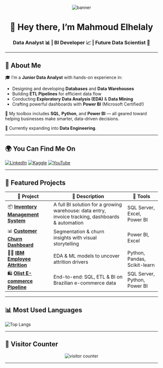 <!-- Banner -->
<p align="center">
  <img src="https://capsule-render.vercel.app/api?type=waving&color=0E76A8&height=200&section=header&text=Mahmoud%20Elhelaly&fontSize=40&fontColor=ffffff" alt="banner"/>
</p>

<h1 align="center">👋 Hey there, I’m Mahmoud Elhelaly</h1>
<h3 align="center">Data Analyst 📊 | BI Developer 📈 | Future Data Scientist 🤖</h3>

---

## 💫 About Me

🎓 I’m a **Junior Data Analyst** with hands-on experience in:

- Designing and developing **Databases** and **Data Warehouses**
- Building **ETL Pipelines** for efficient data flow
- Conducting **Exploratory Data Analysis (EDA)** & **Data Mining**
- Crafting powerful dashboards with **Power BI** (Microsoft Certified!)

🧰 My toolbox includes **SQL**, **Python**, and **Power BI** — all geared toward helping businesses make smarter, data-driven decisions.

🚀 Currently expanding into **Data Engineering**.

---

## 🌍 You Can Find Me On

[![LinkedIn](https://img.shields.io/badge/LinkedIn-%230077B5.svg?style=for-the-badge&logo=linkedin&logoColor=white)](https://www.linkedin.com/in/mahmoud--elhelaly/)
[![Kaggle](https://img.shields.io/badge/Kaggle-%23121011.svg?style=for-the-badge&logo=kaggle&logoColor=white)](https://www.kaggle.com/mahmoudelhelaly)
[![YouTube](https://img.shields.io/badge/YouTube-%23FF0000.svg?style=for-the-badge&logo=YouTube&logoColor=white)](https://www.youtube.com/@mahmoudelhelaly3522)

---

## 📌 Featured Projects

| 💼 Project                         | 📝 Description                                                                                    | 🧰 Tools                     |
| ---------------------------------- | ------------------------------------------------------------------------------------------------- | ---------------------------- |
| 📦 [**Inventory Management System**](https://github.com/MGmahmoud/Inventory-Management-System) | A full BI solution for a growing warehouse: data entry, invoice tracking, dashboards & automation | SQL Server, Excel, Power BI  |
| 📊 [**Customer Churn Dashboard**](https://github.com/MGmahmoud/Customer-Churn-Dashboard)       | Segmentation & churn insights with visual storytelling                                            | Power BI, Excel              |
| 👩‍💼 [**IBM Employee Attrition**](https://github.com/MGmahmoud/IBM-Employee-Attrition-Analysis) | EDA & ML models to uncover attrition drivers                                                      | Python, Pandas, Scikit-learn |
| 🛍️ [**Olist E-commerce Pipeline**](https://github.com/MGmahmoud/Olist-Ecommerce-ETL-BI)        | End-to-end: SQL, ETL & BI on Brazilian e-commerce data                                            | SQL Server, Python, Power BI |

---

## 📊 Most Used Languages

![Top Langs](https://github-readme-stats.vercel.app/api/top-langs/?username=MGmahmoud&theme=dark&hide_border=false&layout=compact)

---

## 👣 Visitor Counter

<p align="center">
  <img src="https://profile-counter.glitch.me/MGmahmoud/count.svg" alt="visitor counter"/>
</p>

---
